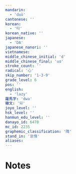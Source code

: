 ```yaml
---
mandarin:
  - 'duò'
cantonese: ''
korean:
  - '타'
korean_native: ''
japanese:
  - 'DA'
japanese_nanori: ''
vietnamese:
middle_chinese_initial: 'd'
middle_chinese_final: 'uɑ'
stroke_count: ''
radical: '心'
skip_number: '1-3-9'
grade_level: 6
pos: ''
english:
  - 'lazy'
羅馬字: 'dwa'
韓文: '돠'
joyo_level: ''
hsk_level: ''
hanmun_edu_level: ''
danayo_id: 6470
mc_id: 2235
graphemic_classification: '隋'
stand_in: '怠惰'
aliases:
---
```


# Notes
